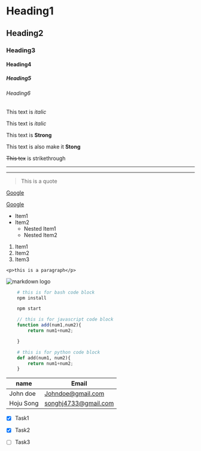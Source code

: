 



<!-- Heading for Markdown language-->

# Heading1
## Heading2
### Heading3
#### Heading4
##### Heading5
###### Heading6

<!-- Italic -->
This text is *italic*

This text is _italic_

<!-- Strong tag -->
This text is **Strong**

This text is also make it __Stong__



<!-- Strikethrough -->
~~This tex~~ is strikethrough

<!-- Horizontal Rule -->

---

___

<!-- Blockquote -->
> This is a quote

<!-- Links -->
[Google](http://google.com)

<!-- Links with title -->
[Google](http://google.com "google")

<!-- Unordered List -->
* Item1
* Item2
    * Nested Item1
    * Nested Item2

<!-- ordered list -->

1. Item1
1. Item2
1. Item3

<!-- Inline code Block -->
`<p>this is a paragraph</p>`


<!-- Images -->
![markdown logo](https://markdown-here.com/img/icon256.png)


<!-- Github Markdown -->

<!-- Code Block -->
```bash
    # this is for bash code block
    npm install

    npm start
```

```javascript
    // this is for javascript code block
    function add(num1,num2){
        return num1+num2;

    }

```

```python
    # this is for python code block
    def add(num1, num2){
        return num1+num2;
    }
```

<!-- tables in markdown -->
| name | Email |
| -----|-------|
|John doe|Johndoe@gmail.com|
|Hoju Song|songhj4733@gmail.com|


<!-- task list -->
* [x] Task1
* [x] Task2
* [ ] Task3




